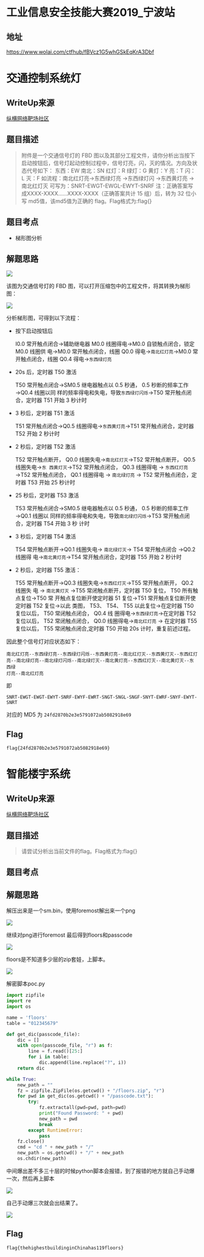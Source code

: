 # 工业信息安全技能大赛2019_宁波站

## 地址

https://www.wolai.com/ctfhub/fBVcz1G5whGSkEqKrA3Dbf

# 交通控制系统灯

## WriteUp来源

[纵横网络靶场社区](https://game.fengtaisec.com/)

## 题目描述

> 附件是一个交通信号灯的 FBD 图以及其部分工程文件，请你分析出当按下启动按钮后，信号灯起动控制过程中，信号灯亮，闪，灭的情况。方向及状态代号如下： 
东西：EW
南北：SN
红灯：R
绿灯：G
黄灯：Y
亮：T
闪：L
灭：F
如流程：南北红灯亮→东西绿灯亮 →东西绿灯闪 →东西黄灯亮 →南北红灯灭
可写为：SNRT-EWGT-EWGL-EWYT-SNRF
注：正确答案写成XXXX-XXXX……XXXX-XXXX（正确答案共计 15 组）后，转为 32 位小写 md5值，该md5值为正确的 flag。Flag格式为:flag{}

## 题目考点

- 梯形图分析

## 解题思路

![](images/ctf-2021-08-27-15-00-27.png)

该图为交通信号灯的 FBD 图，可以打开压缩包中的工程文件，将其转换为梯形图：

![](images/ctf-2021-08-27-15-00-47.png)

分析梯形图，可得到以下流程：

- 按下启动按钮后

  I0.0 常开触点闭合→辅助继电器 M0.0 线圈得电→M0.0 自锁触点闭合，锁定 M0.0 线圈供
电→M0.0 常开触点闭合，线圈 Q0.0 得电→`南北红灯亮`→M0.0 常开触点闭合，线圈 Q0.4
得电→`东西绿灯亮`

- 20s 后，定时器 T50 激活

  T50 常开触点闭合→SM0.5 继电器触点以 0.5 秒通， 0.5 秒断的频率工作→Q0.4 线圈以同
样的频率得电和失电，导致`东西绿灯闪烁`→T50 常开触点闭合，定时器 T51 开始 3 秒计时

- 3 秒后，定时器 T51 激活

  T51 常开触点闭合→Q0.5 线圈得电→`东西黄灯亮`→T51 常开触点闭合，定时器 T52 开始 2
秒计时

- 2 秒后，定时器 T52 激活

  T52 常开触点断开， Q0.0 线圈失电→`南北红灯灭`→T52 常开触点断开， Q0.5 线圈失电→`东
西黄灯灭`→T52 常开触点闭合， Q0.3 线圈得电 → `东西红灯亮` →T52 常开触点闭合， Q0.1
线圈得电 → `南北绿灯亮` → T52 常开触点闭合，定时器 T53 开始 25 秒计时

- 25 秒后，定时器 T53 激活

  T53 常开触点闭合→SM0.5 继电器触点以 0.5 秒通， 0.5 秒断的频率工作→Q0.1 线圈以
同样的频率得电和失电，导致`南北绿灯闪烁`→T53 常开触点闭合，定时器 T54 开始 3 秒
计时

- 3 秒后，定时器 T54 激活

  T54 常开触点断开→Q0.1 线圈失电→ `南北绿灯灭`→ T54 常开触点闭合 →Q0.2 线圈得
电→`南北黄灯亮`→T54 常开触点闭合，定时器 T55 开始 2 秒计时

- 2 秒后，定时器 T55 激活：

  T55 常开触点断开→Q0.3 线圈失电→`东西红灯灭`→T55 常开触点断开， Q0.2 线圈失
电 → `南北黄灯灭` →T55 常闭触点断开，定时器 T50 复位， T50 所有触点复位→T50 常
开触点复位断开使定时器 51 复位→T51 常开触点复位断开使定时器 T52 复位→以此
类图， T53、 T54、 T55 以此复位→在定时器 T50 复位以后， T50 常闭触点闭合， Q0.4 线
圈得电→`东西绿灯亮`→在定时器 T52 复位以后， T52 常闭触点闭合， Q0.0 线圈得电→`南北红灯亮` → 在定时器 T55 复位以后， T55 常闭触点闭合,定时器 T50 开始 20s 计时，重复前述过程。

因此整个信号灯对应状态如下：


```text
南北红灯亮--东西绿灯亮--东西绿灯闪烁--东西黄灯亮--南北红灯灭--东西黄灯灭--东西红灯
亮--南北绿灯亮--南北绿灯闪烁--南北绿灯灭--南北黄灯亮--东西红灯灭--南北黄灯灭--东西绿
灯亮--南北红灯亮

```

即

```text
SNRT-EWGT-EWGT-EWYT-SNRF-EWYF-EWRT-SNGT-SNGL-SNGF-SNYT-EWRF-SNYF-EWYT-SNRT
```

对应的 MD5 为 `24fd2870b2e3e5791072ab5082918e69`

## Flag

```text
flag{24fd2870b2e3e5791072ab5082918e69}
```

# 智能楼宇系统

## WriteUp来源

[纵横网络靶场社区](https://game.fengtaisec.com/)

## 题目描述

> 请尝试分析出当前文件的flag。Flag格式为:flag{}

## 题目考点



## 解题思路

解压出来是⼀个sm.bin，使⽤foremost解出来⼀个png

![](images/ctf-2021-08-27-15-07-37.png)

继续对png进⾏foremost 最后得到floors和passcode

![](images/ctf-2021-08-27-15-07-54.png)

floors是不知道多少层的zip套娃，上脚本。

![](images/ctf-2021-08-27-15-08-07.png)

解密脚本poc.py

```Python
import zipfile
import re
import os

name = 'floors'
table = "012345679"

def get_dic(passcode_file):
    dic = []
    with open(passcode_file, "r") as f:
        line = f.read()[25:]
        for i in table:
            dic.append(line.replace("?", i))
    return dic

while True:
    new_path = ""
    fz = zipfile.ZipFile(os.getcwd() + "/floors.zip", "r")
    for pwd in get_dic(os.getcwd() + "/passcode.txt"):
        try:
            fz.extractall(pwd=pwd, path=pwd)
            print("Found Password: " + pwd)
            new_path = pwd
            break
        except RuntimeError:
            pass
    fz.close()
    cmd = "cd " + new_path + "/"
    new_path = os.getcwd() + "/" + new_path
    os.chdir(new_path)
```

中间爆出差不多三⼗层的时候python脚本会报错，到了报错的地⽅就⾃⼰⼿动爆⼀次，然后再上脚本

![](images/ctf-2021-08-27-15-08-40.png)

⾃⼰⼿动爆三次就会出结果了。

![](images/ctf-2021-08-27-15-08-46.png)

## Flag

```text
flag{thehighestbuildinginChinahas119floors}
```

